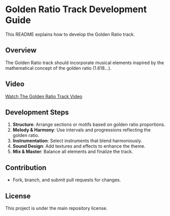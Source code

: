  # Golden Ratio Track Development Guide

This README explains how to develop the Golden Ratio track.

## Overview
The Golden Ratio track should incorporate musical elements inspired by the mathematical concept of the golden ratio (1.618...).

## Video
[Watch The Golden Ratio Track Video](https://youtu.be/Zxm5mF8zaWU?si=K0dilOdO3odfkUqp)

## Development Steps
1. **Structure**: Arrange sections or motifs based on golden ratio proportions.
2. **Melody & Harmony**: Use intervals and progressions reflecting the golden ratio.
3. **Instrumentation**: Select instruments that blend harmoniously.
4. **Sound Design**: Add textures and effects to enhance the theme.
5. **Mix & Master**: Balance all elements and finalize the track.

## Contribution
- Fork, branch, and submit pull requests for changes.

## License
This project is under the main repository license.